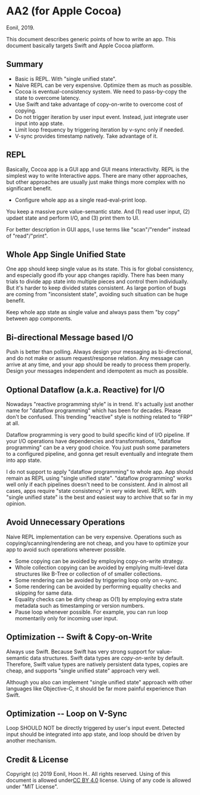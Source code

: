 AA2 (for Apple Cocoa)
==================
Eonil, 2019.

This document describes generic points of how to write an app.
This document basically targets Swift and Apple Cocoa platform.



Summary
------------
- Basic is REPL. With "single unified state".
- Naive REPL can be very expensive. Optimize them as much as possible.
- Cocoa is eventual-consistency system. We need to pass-by-copy the state to overcome latency.
- Use Swift and take advantage of copy-on-write to overcome cost of copying.
- Do not trigger iteration by user input event. Instead, just integrate user input into app state. 
- Limit loop frequency by triggering iteration by v-sync only if needed.
- V-sync provides timestamp natively. Take advantage of it. 



REPL
-------
Basically, Cocoa app is a GUI app and GUI means interactivity.
REPL is the simplest way to write Interactive apps. There are many other approaches,
but other approaches are usually just make things more complex with no significant benefit.

- Configure whole app as a single read-eval-print loop.

You keep a massive pure value-semantic state.
And (1) read user input, (2) updaet state and perform I/O, and (3) print them to UI.

For better description in GUI apps, I use terms like "scan"/"render" instead of "read"/"print".


Whole App Single Unified State
---------------------------------------------
One app should keep single value as its state. This is for global consistency, and especially
good ifb your app changes rapidly.
There has been many trials to divide app state into multiple pieces and control them individually.
But it's harder to keep divided states consistent. As large portion of bugs are coming from
"inconsistent state", avoiding such situation can be huge benefit.

Keep whole app state as single value and always pass them "by copy" between app components.



Bi-directional Message based I/O
----------------------------------------
Push is better than polling. Always design your messaging as bi-directional, and do not make
or assum request/response relation. Any message can arrive at any time, and your app should be
ready to process them properly. Design your messages independent and idempotent as much as
possible.



Optional Dataflow (a.k.a. Reactive) for I/O
----------------------------------------------------
Nowadays "reactive programming style" is in trend. It's actually just another name for 
"dataflow programming" which has been for decades. Please don't be confused.
This trending "reactive" style is nothing related to "FRP" at all.

Dataflow programming is very good to build specific kind of I/O pipeline. If your I/O operations
have dependencies and transformations, "dataflow programming" can be a very good choice.
You just push some parameters to a configured pipeline, and gonna get result eventually and
integrate them into app state.

I do not support to apply "dataflow programming" to whole app. App should remain as REPL
using "single unified state". "dataflow programming" works well only if each pipelines doesn't
need to be consistent. And in almost all cases, apps require "state consistency" in very wide level.
REPL with "single unified state" is the best and easiest way to archive that so far in my opinion.


Avoid Unnecessary Operations
-------------------------------------
Naive REPL implementation can be very expensive.
Operations such as copying/scanning/rendering are not cheap, and you have to optimize your app
to avoid such operations wherever possible.  

- Some copying can be avoided by employing copy-on-write strategy.
- Whole collection copying can be avoided by emplying multi-level data structures like B-Tree or
  collection of of smaller collections.
- Some rendering can be avoided by triggering loop only on v-sync.
- Some rendering can be avoided by performing equality checks and skipping for same data.
- Equality checks can be dirty cheap as O(1) by employing extra state metadata such as 
  timestamping or version numbers.
- Pause loop whenever possible. For example, you can run loop momentarily only for incoming 
  user input.
  


Optimization -- Swift & Copy-on-Write
--------------------------------------------------
Always use Swift. Because Swift has very strong support for value-semantic data structures.
Swift data types are *copy-on-write* by default. Therefore, Swift value types are natively 
persistent data types, copies are cheap, and supports "single unified state" approach very well.

Although you also can implement "single unified state" approach with other languages like
Objective-C, it should be far more painful experience than Swift. 



Optimization -- Loop on V-Sync
----------------------------------------
Loop SHOULD NOT be directly triggered by user's input event. Detected input should be integrated into
app state, and loop should be driven by another mechanism.











Credit & License
---------------------
Copyright (c) 2019 Eonil, Hoon H..
All rights reserved.
Using of this document is allowed under[CC BY 4.0](https://creativecommons.org/licenses/by/4.0/) license.
Using of any code is allowed under "MIT License".

